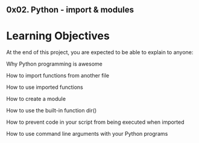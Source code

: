 ## 0x02. Python - import & modules

# Learning Objectives

At the end of this project, you are expected to be able to explain to anyone:

Why Python programming is awesome

How to import functions from another file

How to use imported functions

How to create a module

How to use the built-in function dir()

How to prevent code in your script from being executed when imported

How to use command line arguments with your Python programs
